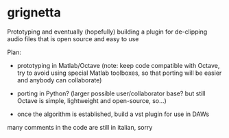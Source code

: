 # grignetta
Prototyping and eventually (hopefully) building a plugin for de-clipping audio files that is open source and easy to use

Plan:
- prototyping in Matlab/Octave 
  (note: keep code compatible with Octave, try to avoid using special Matlab toolboxes, so that porting will be easier
   and anybody can collaborate)

- porting in Python? (larger possible user/collaborator base? but still Octave is simple, lightweight and open-source, so...) 

- once the algorithm is established, build a vst plugin for use in DAWs



many comments in the code are still in italian, sorry
